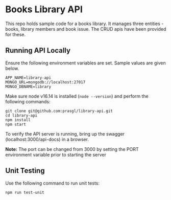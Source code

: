 # Books Library API

This repo holds sample code for a books library. It manages three entities - books, library members and book issue. The CRUD apis have been provided for these. 

## Running API Locally
Ensure the following environment variables are set. Sample values are given below.

```
APP_NAME=library-api
MONGO_URL=mongodb://localhost:27017
MONGO_DBNAME=library
```

Make sure node v16.14 is installed (`node --version`) and perform the following commands:
```
git clone git@github.com:prasgl/library-api.git
cd library-api
npm install
npm start
```

To verify the API server is running, bring up the swagger (localhost:3000/api-docs) in a browser.

**Note:** The port can be changed from 3000 by setting the PORT environment variable prior to starting the server

## Unit Testing

Use the following command to run unit tests:
```
npm run test-unit
```
